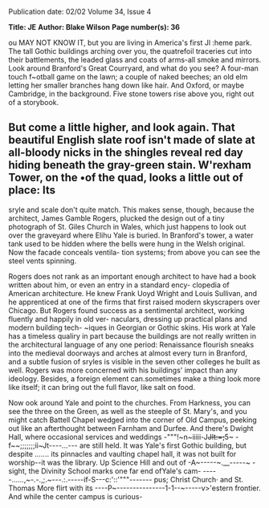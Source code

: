 Publication date: 02/02
Volume 34, Issue 4

**Title: JE**
**Author: Blake Wilson**
**Page number(s): 36**

ou MAY NOT KNOW IT, but you are living in America's first 
Jl :heme park. The tall Gothic buildings arching over you, the 
quatrefoil traceries cut into their battlements, the leaded glass and 
coats of arms-all smoke and mirrors. Look around Branford's 
Great Courryard, and what do you see? A four-man touch f~otball 
game on the lawn; a couple of naked beeches; an old elm letting her 
smaller branches hang down like hair. And Oxford, or maybe 
Cambridge, in the background. Five stone towers rise above you, 
right out of a storybook. 

But come a little higher, and look again. That beautiful English 
slate roof isn't made of slate at all-bloody nicks in the shingles 
reveal red day hiding beneath the gray-green stain. W'rexham 
Tower, on the 
•of the quad, looks a little out of place: Its 
-
sryle and scale don't quite match. This makes sense, though, because 
the architect, James Gamble Rogers, plucked the design out of a 
tiny photograph of St. Giles Church in Wales, which just happens 
to look out over the graveyard where Elihu Yale is buried. In 
Branford's tower, a water tank used to be hidden where the bells 
were hung in the Welsh original. Now the facade conceals ventila-
tion systems; from above you can see the steel vents spinning. 

Rogers does not rank as an important enough architect to have 
had a book written about him, or even an entry in a standard ency-
clopedia of American architecture. He knew Frank Uoyd Wright 
and Louis Sullivan, and he apprenticed at one of the firms that first 
raised modern skyscrapers over Chicago. But Rogers found success 
as a sentimental architect, working fluently and happily in old ver-
naculars, dressing up practical plans and modern building tech-
~iques in Georgian or Gothic skins. His work at Yale has a timeless 
qualiry in part because the buildings are not really written in the 
architectural language of any one period: Renaissance flourish 
sneaks into the medieval doorways and arches at almost every turn 
in Branford, and a subtle fusion of sryles is visible in the seven other 
colleges he built as well. Rogers was more concerned with his 
buildings' impact than any ideology. Besides, a foreign element 
can.sometimes make a thing look more like itself; it can bring 
out the full flavor, like salt on food. 

Now ook around Yale and point to the churches. From 
Harkness, you can see the three on the Green, as well as 
the steeple of St. Mary's, and you might catch Battell 
Chapel wedged into the corner of Old Campus, peeking 
out like an afterthought between Farnham and Durfee. And 
there's Dwight Hall, where occasional services and weddings 
-"""!~n~iiiii-J~~Jlt:=;~~5~ \-f~~\;;;;;;;ii~Jt----...--- are still held. It was Yale's first Gothic building, but despite 
_....._.. 
its pinnacles and vaulting chapel hall, it was not built for 
worship--it was the library. Up Science Hill and out of 
-A~-----~.__-----~ - sight, the Divinity School marks one far end ofYale's cam-
-----......,~-.-.,;.~---.:.-----if-S---c:'::'"""------- pus; Christ Church· and St. Thomas More flirt with its 
----P~---------------1-1--~-----v>'estern frontier. And while the center campus is curious-